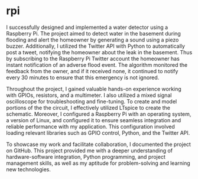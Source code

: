 # rpi

I successfully designed and implemented a water detector using a Raspberry Pi.
The project aimed to detect water in the basement during flooding and alert the homeowner by generating a sound using a piezo buzzer.
Additionally, I utilized the Twitter API with Python to automatically post a tweet, notifying the homeowner about the leak in the basement.
Thus by subscribing to the Raspberry Pi Twitter account the homeowner has instant notification of an adverse flood event.
The algorithm monitored the feedback from the owner, and if it received none, it continued to notify every 30 minutes to ensure that 
this emergency is not ignored.

Throughout the project, I gained valuable hands-on experience working with GPIOs, resistors, and a multimeter.
I also utilized a mixed signal oscilloscope for troubleshooting and fine-tuning. To create and model portions of the the circuit,
I effectively utilized LTspice to create the schematic. Moreover, I configured a Raspberry Pi with an operating system, 
a version of Linux, and configured it to ensure seamless integration and reliable performance with my application. 
This configuration involved loading relevant libraries such as GPIO control, Python, and the Twitter API. 

To showcase my work and facilitate collaboration, I documented the project on GitHub. 
This project provided me with a deeper understanding of hardware-software integration, Python programming,
and project management skills, as well as my aptitude for problem-solving and learning new technologies.
